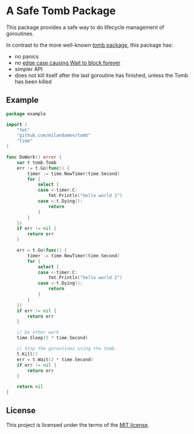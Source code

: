 # A Safe Tomb Package
This package provides a safe way to do lifecycle management of goroutines.

In contrast to the more well-known [tomb package](https://github.com/go-tomb/tomb), this package has:

* no panics
* no [edge case causing Wait to block forever](https://github.com/go-tomb/tomb/issues/21)
* simpler API
* does not kill itself after the last goroutine has finished, unless the Tomb has been killed

## Example

```go
package example

import (
	"fmt"
	"github.com/milandamen/tomb"
	"time"
)

func DoWork() error {
	var t tomb.Tomb
	err := t.Go(func() {
		timer := time.NewTimer(time.Second)
		for {
			select {
			case <-timer.C:
				fmt.Println("hello world 1")
			case <-t.Dying():
				return
			}
		}
	})
	if err != nil {
		return err
	}

	err = t.Go(func() {
		timer := time.NewTimer(time.Second)
		for {
			select {
			case <-timer.C:
				fmt.Println("hello world 2")
			case <-t.Dying():
				return
			}
		}
	})
	if err != nil {
		return err
	}

	// Do other work
	time.Sleep(5 * time.Second)

	// Stop the goroutines using the tomb.
	t.Kill()
	err = t.Wait(2 * time.Second)
	if err != nil {
		return err
	}

	return nil
}

```

## License
This project is licensed under the terms of the [MIT license](LICENSE).

